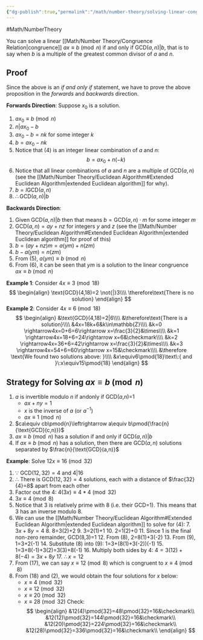 ```yaml
---
{"dg-publish":true,"permalink":"/math/number-theory/solving-linear-congruences/"}
---
```



#Math/NumberTheory 

You can solve a linear [[Math/Number Theory/Congruence Relation\|congruence]] $ax\equiv b\pmod{n}$ if and only if GCD$(a,n)|b$, that is to say when $b$ is a multiple of the greatest common divisor of $a$ and $n$.
## Proof

Since the above is an *if and only if* statement, we have to prove the above proposition in the *forwards* and *backwards* direction.

**Forwards Direction**:
Suppose $x_0$ is a solution.
1. $ax_0\equiv b\pmod{n}$
2. $n|ax_0-b$
3. $ax_0-b=nk$ for some integer $k$
4. $b=ax_0-nk$
5. Notice that (4) is an integer linear combination of $a$ and $n$:
$$
b=ax_0+n(-k)
$$
6. Notice that all linear combinations of $a$ and $n$ are a multiple of GCD($a,n$) (see the [[Math/Number Theory/Euclidean Algorithm#Extended Euclidean Algorithm\|extended Euclidean algorithm]] for why).
7. $b=l\text{GCD}(a,n)$
8. $\therefore \text{GCD}(a,n)|b$

**Backwards Direction**:
1. Given GCD$(a,n)|b$ then that means $b=\text{GCD}(a,n)\cdot m$ for some integer $m$
2. GCD$(a,n)=ay+nz$ for integers $y$ and $z$ (see the [[Math/Number Theory/Euclidean Algorithm#Extended Euclidean Algorithm\|extended Euclidean algorithm]] for proof of this)
3. $b=(ay+nz)m=a(ym)+n(zm)$
5. $b-a(ym)=n(zm)$
6. From (5), $a(ym)\equiv b \pmod{n}$
7. From (6), it can be seen that $ym$ is a solution to the linear congruence $ax\equiv b\pmod{n}$

**Example 1**: Consider $4x\equiv3\pmod{18}$
$$
\begin{align}
\text{GCD}(4,18)=2 \not{|}3\\\\
\therefore\text{There is no solution}
\end{align}
$$
**Example 2**: Consider $4x\equiv6\pmod{18}$
$$
\begin{align}
&\text{GCD}(4,18)=2|6\\\\
&\therefore\text{There is a solution}\\\\
&4x=18k+6&k\in\mathbb{Z}\\\\
&k=0 \rightarrow4x=0+6=6\rightarrow x=\frac{3}{2}&\times\\\\
&k=1 \rightarrow4x=18+6=24\rightarrow x=6&\checkmark\\\\
&k=2 \rightarrow4x=36+6=42\rightarrow x=\frac{3}{2}&\times\\\\
&k=3 \rightarrow4x=54+6=60\rightarrow x=15&\checkmark\\\\
&\therefore \text{We found two solutions above: }\\\\
&x\equiv6\pmod{18}\text\:{ and }\:x\equiv15\pmod{18}
\end{align}
$$
## Strategy for Solving $ax\equiv b\pmod{n}$

1. $a$ is invertible modulo $n$ if andonly if GCD($a$,$n$)=1
	- $ax+ny=1$
	- $x$ is the inverse of $a$ (or $a^{-1}$)
	- $ax\equiv1\pmod{n}$
2. $ca\equiv cb\pmod{n}\leftrightarrow a\equiv b\pmod{\frac{n}{\text{GCD}(c,n)}}$
3. $ax\equiv b\pmod{n}$ has a solution if and only if GCD$(a,n)|b$
4. If $ax\equiv b\pmod{n}$ has a solution, then there are GCD($a,n$) solutions separated by $\frac{n}{\text{GCD}(a,n)}$

**Example**: Solve $12x\equiv16\pmod{32}$

1. $\because$ GCD$(12,32)=4$ and $4|16$
2. $\therefore$ There is GCD$(12,32)=4$ solutions, each with a distance of $\frac{32}{4}=8$ apart from each other
3. Factor out the 4: $4(3x)\equiv4*4\pmod{32}$
4. $3x\equiv4\pmod{8}$
5. Notice that 3 is relatively prime with 8 (i.e. their GCD=1). This means that 3 has an inverse modulo 8.
6. We can use the [[Math/Number Theory/Euclidean Algorithm#Extended Euclidean Algorithm\|extended Euclidean algorithm]] to solve for (4):
	7. $3x+8y=4$
	8. 8=3(2)+2
	9. 3=2(1)+1
	10. 2=1(2)+0
	11. Since 1 is the final non-zero remainder, GCD(8,3)=1
	12. From (8), 2=8(1)+3(-2)
	13. From (9), 1=3+2(-1)
	14. Substitute (8) into (9): 1=3+(8(1)+3(-2))(-1)
	15. 1=3+8(-1)+3(2)=3(3)+8(-1)
	16. Multiply both sides by 4: $4=3(12)+8(-4)=3x+8y$
	17. $\therefore x=12$
18. From (17), we can say $x\equiv12\pmod{8}$ which is congruent to $x\equiv4\pmod{8}$
19. From (18) and (2), we would obtain the four solutions for $x$ below:
	- $x\equiv4\pmod{32}$
	- $x\equiv12\pmod{32}$
	- $x\equiv20\pmod{32}$
	- $x\equiv28\pmod{32}$
Check:
$$
\begin{align}
&12(4)\pmod{32}=48\pmod{32}=16&\checkmark\\
&12(12)\pmod{32}=144\pmod{32}=16&\checkmark\\
&12(20)\pmod{32}=224\pmod{32}=16&\checkmark\\
&12(28)\pmod{32}=336\pmod{32}=16&\checkmark\\
\end{align}
$$